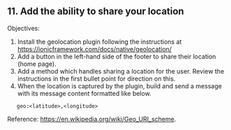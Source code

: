 ## 11. Add the ability to share your location

Objectives:  
1. Install the geolocation plugin following the instructions at https://ionicframework.com/docs/native/geolocation/
2. Add a button in the left-hand side of the footer to share their location (home page).
3. Add a method which handles sharing a location for the user.  Review the instructions in the first
  bullet point for direction on this.
4. When the location is captured by the plugin, build and send a message with its message content formatted like below.
   
```
   geo:<latitude>,<longitude>
```
   Reference: https://en.wikipedia.org/wiki/Geo_URI_scheme.

